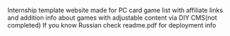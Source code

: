 Internship template website made for PC card game list with affiliate links and addition info about games with adjustable content via DIY CMS(not completed)
If you know Russian check readme.pdf for deployment info